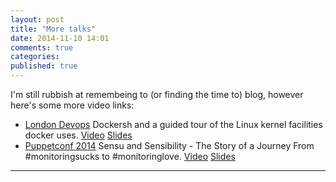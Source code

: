 ```yaml
---
layout: post
title: "More talks"
date: 2014-11-10 14:01
comments: true
categories: 
published: true
---
```


I'm still rubbish at remembeing to (or finding the time to) blog, however here's some more video links:

   * [London Devops](http://www.meetup.com/London-DevOps/events/202106482/) Dockersh and a guided tour of the Linux kernel facilities docker uses. [Video](http://www.youtube.com/watch?v=hwWvfAGkcmg) [Slides](http://www.slideshare.net/bobtfish/dockersh-and-a-brief-intro-to-the-docker-internals)
   * [Puppetconf 2014](http://2014.puppetconf.com/) Sensu and Sensibility - The Story of a Journey From #monitoringsucks to #monitoringlove. [Video](http://www.youtube.com/watch?v=0VfSmITEOHM) [Slides](http://www.slideshare.net/bobtfish/sensu-and-sensibility-puppetconf-2014)

---
